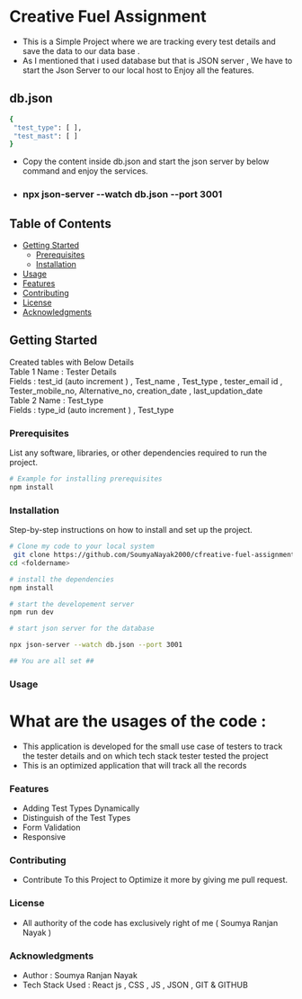 # Creative Fuel Assignment

- This is a Simple Project where we are tracking every test details and save the data to our data base .
- As I mentioned that i used database but that is JSON server , We have to start the Json Server to our local host to Enjoy all the features.
 ## db.json
 ```bash
 { 
  "test_type": [ ], 
  "test_mast": [ ] 
} 
```
- Copy the content inside db.json and start the json server by below command and enjoy the services.
- ### npx json-server --watch db.json --port 3001

## Table of Contents

- [Getting Started](#getting-started)
  - [Prerequisites](#prerequisites)
  - [Installation](#installation)
- [Usage](#usage)
- [Features](#features)
- [Contributing](#contributing)
- [License](#license)
- [Acknowledgments](#acknowledgments)

## Getting Started

Created tables with Below Details <br/>
Table 1 Name : Tester Details <br/>
Fields : test_id (auto increment ) , Test_name , Test_type , tester_email id , Tester_mobile_no, Alternative_no,
creation_date , last_updation_date <br/>
Table 2 Name : Test_type <br/>
Fields : type_id (auto increment ) , Test_type <br/>

### Prerequisites

List any software, libraries, or other dependencies required to run the project.

```bash
# Example for installing prerequisites
npm install
```


### Installation
Step-by-step instructions on how to install and set up the project.

```bash
# Clone my code to your local system
 git clone https://github.com/SoumyaNayak2000/cfreative-fuel-assignment.git
cd <foldername>

# install the dependencies
npm install

# start the developement server
npm run dev

# start json server for the database

npx json-server --watch db.json --port 3001

## You are all set ##
```

### Usage

# What are the usages of the code  : <br/>
- This application is developed for the small use case of testers to track the tester details and on which tech stack tester tested the project
- This is an optimized application that will track all the records 

### Features
- Adding Test Types Dynamically
- Distinguish of the Test Types
- Form Validation
- Responsive

### Contributing
- Contribute To this Project to Optimize it more by giving me pull request.

### License
- All authority of the code has exclusively right of me ( Soumya Ranjan Nayak )

### Acknowledgments
- Author : Soumya Ranjan Nayak
- Tech Stack Used : React js , CSS , JS , JSON , GIT & GITHUB




